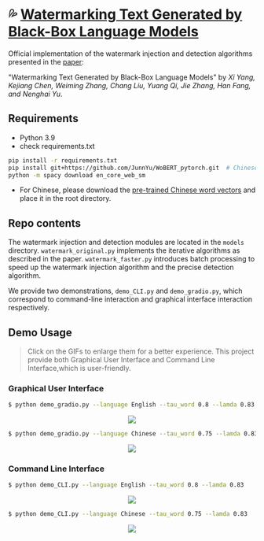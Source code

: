 # :sweat_drops: [Watermarking Text Generated by Black-Box Language Models](https://arxiv.org/abs/2305.08883)

Official implementation of the watermark injection and detection algorithms presented in the [paper](https://arxiv.org/abs/2305.08883):

"Watermarking Text Generated by Black-Box Language Models" by _Xi Yang, Kejiang Chen, Weiming Zhang, Chang Liu, Yuang Qi, Jie Zhang, Han Fang, and Nenghai Yu_.  

## Requirements
- Python 3.9
- check requirements.txt
```sh
pip install -r requirements.txt
pip install git+https://github.com/JunnYu/WoBERT_pytorch.git  # Chinese word-level BERT model
python -m spacy download en_core_web_sm
```
- For Chinese, please download the [pre-trained Chinese word vectors](https://drive.google.com/file/d/1Zh9ZCEu8_eSQ-qkYVQufQDNKPC4mtEKR/view) and place it in the root directory.

## Repo contents

The watermark injection and detection modules are located in the `models` directory. `watermark_original.py` implements the iterative algorithms as described in the paper. `watermark_faster.py` introduces batch processing to speed up the watermark injection algorithm and the precise detection algorithm.

We provide two demonstrations, `demo_CLI.py` and `demo_gradio.py`, which correspond to command-line interaction and graphical interface interaction respectively.

## Demo Usage
> Click on the GIFs to enlarge them for a better experience.
> This project provide both Graphical User Interface and Command Line Interface,which is user-friendly.
### Graphical User Interface
```sh
$ python demo_gradio.py --language English --tau_word 0.8 --lamda 0.83
```
<p align="center">
  <img src="images/en_gradio.gif" />
</p>

```sh
$ python demo_gradio.py --language Chinese --tau_word 0.75 --lamda 0.83
```
<p align="center">
  <img src="images/cn_gradio.gif" />
</p>

### Command Line Interface
```sh
$ python demo_CLI.py --language English --tau_word 0.8 --lamda 0.83
```
<p align="center">
  <img src="images/eng_cli.gif" />
</p>

```sh
$ python demo_CLI.py --language Chinese --tau_word 0.75 --lamda 0.83
```

<p align="center">
  <img src="images/cn_cli.gif" />
</p>


